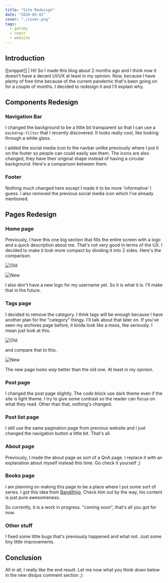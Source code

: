 ```yaml
---
title: "Site Redesign"
date: "2020-05-02"
cover: "./cover.png"
tags:
  - gatsby
  - react
  - website
---
```


## Introduction
[[snippet]]
| Hi! So I made this blog about 2 months ago and I think now it doesn't have a decent UI/UX at least in my opinion. Now, because I have plenty of free time because of the current pandemic that's been going on for a couple of months. I decided to redesign it and I'll explain why.

## Components Redesign
### Navigation Bar
I changed the background to be a little bit transparent so that I can use a `backdrop-filter` that I recently discovered. It looks really cool, like looking through a white glass.

I added the social media icon to the navbar unlike previously where I put it on the footer so people can could easily see them. The icons are also changed, they have their original shape instead of having a circular background. Here's a comparison between them.

### Footer
Nothing much changed here except I made it to be more 'informative' I guess. I also removed the previous social media icon which I've already mentioned.


## Pages Redesign
### Home page
Previously, I have this one big section that fills the entire screen with a logo and a quick description about me. That's not very good in terms of the UX. I decided to make it look more compact by dividing it into 2 sides. Here's the comparison.

![Old](https://res.cloudinary.com/irrellia/image/upload/v1588407518/site-redesign/Shot-2020-05-02_15-13_2_zgbgy4.png)

![New](https://res.cloudinary.com/irrellia/image/upload/v1588407526/site-redesign/Shot-2020-05-02_14-39_quswht.png)

I also don't have a new logo for my username yet. So it is what it is. I'll make that in the future.


### Tags page
I decided to remove the category. I think tags will be enough because I have another plan for the "category" thingy. I'll talk about that later on. If you've seen my archives page before, it kinda look like a mess, like seriously. I mean just look at this.

![Old](https://res.cloudinary.com/irrellia/image/upload/v1588407521/site-redesign/Shot-2020-05-02_15-13_1_ujxkpf.png)

and compare that to this.

![New](https://res.cloudinary.com/irrellia/image/upload/v1588407524/site-redesign/Shot-2020-05-02_15-13_gk8orx.png)

The new page looks _way_ better than the old one. At least in my opinion.


### Post page
I changed the post page slightly. The code block use dark theme even if the site is light theme. I try to give some contrast so the reader can focus on what they read. Other than that, nothing's changed.


### Post list page
I still use the same pagination page from previous website and I just changed the navigation button a little bit. That's all.


### About page
Previously, I made the about page as sort of a QnA page. I replace it with an explanation about myself instead this time. Go check it yourself ;)


### Books page
I am planning on making this page to be a place where I put some sort of series. I got this idea from [Bandithijo](https://bandithijo.github.io/book/). Check him out by the way, his content is just pure awesomeness.

So currently, it is a work in progress. "coming soon", that's all you got for now.


### Other stuff
I fixed some little bugs that's previously happened and what not. Just some tiny little improvements.

## Conclusion
All in all, I really like the end result. Let me now what you think down below in the new disqus comment section ;)
